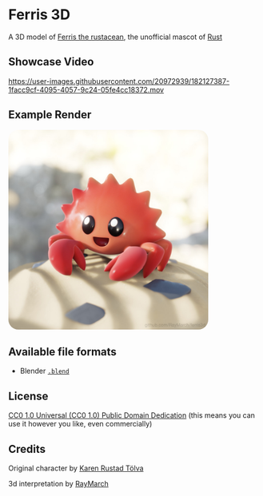 
# Ferris 3D

A 3D model of [Ferris the rustacean](https://rustacean.net), the unofficial mascot of [Rust](https://github.com/rust-lang/rust)

## Showcase Video
https://user-images.githubusercontent.com/20972939/182127387-1facc9cf-4095-4057-9c24-05fe4cc18372.mov

## Example Render
<img style="align: center; border-radius: 5%;" width="400" src="preview.jpg" alt="preview render of 3d ferris"/>

## Available file formats

- Blender [`.blend`](blend)

## License

[CC0 1.0 Universal (CC0 1.0)
Public Domain Dedication](https://creativecommons.org/publicdomain/zero/1.0/)
(this means you can use it however you like, even commercially)

## Credits


Original character by [Karen Rustad Tölva](https://www.aldeka.net)

3d interpretation by [RayMarch](http://github.com/RayMarch)

